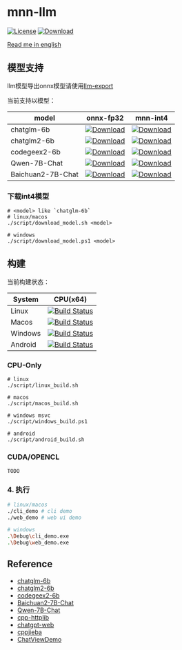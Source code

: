 # mnn-llm
[![License](https://img.shields.io/github/license/wangzhaode/mnn-llm)](LICENSE.txt)
[![Download](https://img.shields.io/github/downloads/wangzhaode/mnn-llm/total)](https://github.com/wangzhaode/mnn-llm/releases)

[Read me in english ](./README_en.md)

## 模型支持

llm模型导出onnx模型请使用[llm-export](https://github.com/wangzhaode/llm-export)

当前支持以模型：

| model | onnx-fp32 | mnn-int4 |
|-------|-----------|----------|
| chatglm-6b | [![Download][download-chatglm-6b-onnx]][release-chatglm-6b-onnx] | [![Download][download-chatglm-6b-mnn]][release-chatglm-6b-mnn] |
| chatglm2-6b | [![Download][download-chatglm2-6b-onnx]][release-chatglm2-6b-onnx] | [![Download][download-chatglm2-6b-mnn]][release-chatglm2-6b-mnn] |
| codegeex2-6b | [![Download][download-codegeex2-6b-onnx]][release-codegeex2-6b-onnx] | [![Download][download-codegeex2-6b-mnn]][release-codegeex2-6b-mnn] |
| Qwen-7B-Chat | [![Download][download-qwen-7b-chat-onnx]][release-qwen-7b-chat-onnx] | [![Download][download-qwen-7b-chat-mnn]][release-qwen-7b-chat-mnn] |
| Baichuan2-7B-Chat | [![Download][download-baichuan2-7b-chat-onnx]][release-baichuan2-7b-chat-onnx] | [![Download][download-baichuan2-7b-chat-mnn]][release-baichuan2-7b-chat-mnn] |

[download-chatglm-6b-onnx]: https://img.shields.io/github/downloads/wangzhaode/llm-export/chatglm-6b-onnx/total
[download-chatglm2-6b-onnx]: https://img.shields.io/github/downloads/wangzhaode/llm-export/chatglm2-6b-onnx/total
[download-codegeex2-6b-onnx]: https://img.shields.io/github/downloads/wangzhaode/llm-export/codegeex2-6b-onnx/total
[download-qwen-7b-chat-onnx]: https://img.shields.io/github/downloads/wangzhaode/llm-export/qwen-7b-chat-onnx/total
[download-baichuan2-7b-chat-onnx]: https://img.shields.io/github/downloads/wangzhaode/llm-export/baichuan2-7b-chat-onnx/total
[release-chatglm-6b-onnx]: https://github.com/wangzhaode/llm-export/releases/tag/chatglm-6b-onnx
[release-chatglm2-6b-onnx]: https://github.com/wangzhaode/llm-export/releases/tag/chatglm2-6b-onnx
[release-codegeex2-6b-onnx]: https://github.com/wangzhaode/llm-export/releases/tag/codegeex2-6b-onnx
[release-qwen-7b-chat-onnx]: https://github.com/wangzhaode/llm-export/releases/tag/qwen-7b-chat-onnx
[release-baichuan2-7b-chat-onnx]: https://github.com/wangzhaode/llm-export/releases/tag/baichuan2-7b-chat-onnx
[download-chatglm-6b-mnn]: https://img.shields.io/github/downloads/wangzhaode/mnn-llm/chatglm-6b-mnn/total
[download-chatglm2-6b-mnn]: https://img.shields.io/github/downloads/wangzhaode/mnn-llm/chatglm2-6b-mnn/total
[download-codegeex2-6b-mnn]: https://img.shields.io/github/downloads/wangzhaode/mnn-llm/codegeex2-6b-mnn/total
[download-qwen-7b-chat-mnn]: https://img.shields.io/github/downloads/wangzhaode/mnn-llm/qwen-7b-chat-mnn/total
[download-baichuan2-7b-chat-mnn]: https://img.shields.io/github/downloads/wangzhaode/mnn-llm/baichuan2-7b-chat-mnn/total
[release-chatglm-6b-mnn]: https://github.com/wangzhaode/mnn-llm/releases/tag/chatglm-6b-mnn
[release-chatglm2-6b-mnn]: https://github.com/wangzhaode/mnn-llm/releases/tag/chatglm2-6b-mnn
[release-codegeex2-6b-mnn]: https://github.com/wangzhaode/mnn-llm/releases/tag/codegeex2-6b-mnn
[release-qwen-7b-chat-mnn]: https://github.com/wangzhaode/mnn-llm/releases/tag/qwen-7b-chat-mnn
[release-baichuan2-7b-chat-mnn]: https://github.com/wangzhaode/mnn-llm/releases/tag/baichuan2-7b-chat-mnn


### 下载int4模型
```
# <model> like `chatglm-6b`
# linux/macos
./script/download_model.sh <model>

# windows
./script/download_model.ps1 <model>
```

## 构建

当前构建状态：

| System | CPU(x64) |
|--------|----------|
| Linux | [![Build Status][pass-linux-cpu]][ci-linux-cpu] |
| Macos | [![Build Status][pass-macos-cpu]][ci-macos-cpu] |
| Windows | [![Build Status][pass-windows-cpu]][ci-windows-cpu] |
| Android | [![Build Status][pass-android-cpu]][ci-android-cpu] |

[pass-linux-cpu]: https://img.shields.io/github/actions/workflow/status/wangzhaode/mnn-llm/linux-cpu.yml?branch=master
[pass-macos-cpu]: https://img.shields.io/github/actions/workflow/status/wangzhaode/mnn-llm/macos-cpu.yml?branch=master
[pass-windows-cpu]: https://img.shields.io/github/actions/workflow/status/wangzhaode/mnn-llm/windows-cpu.yml?branch=master
[pass-android-cpu]: https://img.shields.io/github/actions/workflow/status/wangzhaode/mnn-llm/android-cpu.yml?branch=master
[ci-linux-cpu]: https://github.com/wangzhaode/mnn-llm/actions?query=workflow%3Alinux-cpu
[ci-macos-cpu]: https://github.com/wangzhaode/mnn-llm/actions?query=workflow%3Amacos-cpu
[ci-windows-cpu]: https://github.com/wangzhaode/mnn-llm/actions?query=workflow%3Awindows-cpu
[ci-android-cpu]: https://github.com/wangzhaode/mnn-llm/actions?query=workflow%3Aandroid-cpu

### CPU-Only
```
# linux
./script/linux_build.sh

# macos
./script/macos_build.sh

# windows msvc
./script/windows_build.ps1

# android
./script/android_build.sh
```
### CUDA/OPENCL
`TODO`

### 4. 执行

```bash
# linux/macos
./cli_demo # cli demo
./web_demo # web ui demo

# windows
.\Debug\cli_demo.exe
.\Debug\web_demo.exe
```


## Reference
- [chatglm-6b](https://huggingface.co/THUDM/chatglm-6b)
- [chatglm2-6b](https://huggingface.co/THUDM/chatglm2-6b)
- [codegeex2-6b](https://huggingface.co/THUDM/codegeex2-6b)
- [Baichuan2-7B-Chat](https://huggingface.co/baichuan-inc/Baichuan2-7B-Chat)
- [Qwen-7B-Chat](https://huggingface.co/tangger/Qwen-7B-Chat)
- [cpp-httplib](https://github.com/yhirose/cpp-httplib)
- [chatgpt-web](https://github.com/xqdoo00o/chatgpt-web)
- [cppjieba](https://github.com/yanyiwu/cppjieba)
- [ChatViewDemo](https://github.com/BrettFX/ChatViewDemo)
